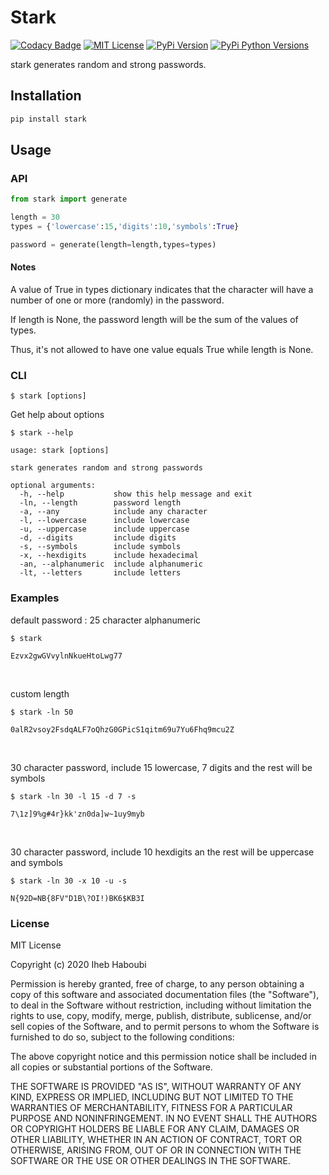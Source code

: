 # Stark

[![Codacy Badge](https://api.codacy.com/project/badge/Grade/07c251e92b634c2895ea9dc2ad77001d)](https://app.codacy.com/manual/Iheb-Haboubi/stark?utm_source=github.com&utm_medium=referral&utm_content=Iheb-Haboubi/stark&utm_campaign=Badge_Grade_Dashboard)
[![MIT License](https://img.shields.io/apm/l/atomic-design-ui?color=blue)](https://github.com/tterb/atomic-design-ui/blob/master/LICENSEs)
[![PyPi Version](https://img.shields.io/pypi/v/stark.svg)](https://pypi.org/project/stark/)
[![PyPi Python Versions](https://img.shields.io/badge/python-3.6%7C%203.7%20%7C%203.8-blue)](https://pypi.org/project/stark)

stark generates random and strong passwords.

## Installation

```bash
pip install stark
```

## Usage

### API

```python
from stark import generate

length = 30
types = {'lowercase':15,'digits':10,'symbols':True}

password = generate(length=length,types=types)
```

#### Notes

A value of True in types dictionary indicates that the character
will have a number of one or more (randomly) in the password.

If length is None, the password length
will be the sum of the values of types.

Thus, it's not allowed to have one value equals True
while length is None.

### CLI

```
$ stark [options]
```

Get help about options

```
$ stark --help

usage: stark [options]

stark generates random and strong passwords

optional arguments:
  -h, --help           show this help message and exit
  -ln, --length        password length
  -a, --any            include any character
  -l, --lowercase      include lowercase
  -u, --uppercase      include uppercase
  -d, --digits         include digits
  -s, --symbols        include symbols
  -x, --hexdigits      include hexadecimal
  -an, --alphanumeric  include alphanumeric
  -lt, --letters       include letters

```

### Examples

default password : 25 character alphanumeric

```
$ stark

Ezvx2gwGVvylnNkueHtoLwg77
```

<br>

custom length

```
$ stark -ln 50

0alR2vsoy2FsdqALF7oQhzG0GPicS1qitm69u7Yu6Fhq9mcu2Z
```

<br>

30 character password, include 15 lowercase, 7 digits and the rest will be symbols

```
$ stark -ln 30 -l 15 -d 7 -s

7\1z]9%g#4r}kk'zn0da]w~1uy9myb
```

<br>

30 character password, include 10 hexdigits an the rest will be uppercase and symbols

```
$ stark -ln 30 -x 10 -u -s

N{92D=NB{8FV"D1B\?OI!)BK6$KB3I
```

### License

MIT License

Copyright (c) 2020 Iheb Haboubi

Permission is hereby granted, free of charge, to any person obtaining a copy
of this software and associated documentation files (the "Software"), to deal
in the Software without restriction, including without limitation the rights
to use, copy, modify, merge, publish, distribute, sublicense, and/or sell
copies of the Software, and to permit persons to whom the Software is
furnished to do so, subject to the following conditions:

The above copyright notice and this permission notice shall be included in all
copies or substantial portions of the Software.

THE SOFTWARE IS PROVIDED "AS IS", WITHOUT WARRANTY OF ANY KIND, EXPRESS OR
IMPLIED, INCLUDING BUT NOT LIMITED TO THE WARRANTIES OF MERCHANTABILITY,
FITNESS FOR A PARTICULAR PURPOSE AND NONINFRINGEMENT. IN NO EVENT SHALL THE
AUTHORS OR COPYRIGHT HOLDERS BE LIABLE FOR ANY CLAIM, DAMAGES OR OTHER
LIABILITY, WHETHER IN AN ACTION OF CONTRACT, TORT OR OTHERWISE, ARISING FROM,
OUT OF OR IN CONNECTION WITH THE SOFTWARE OR THE USE OR OTHER DEALINGS IN THE
SOFTWARE.
